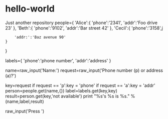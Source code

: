 # hello-world
Just another repository
people={
    'Alice':{
        'phone':'2341',
        'addr':'Foo drive 23'
    },
    'Beth':{
        'phone':'9102',
        'addr':'Bar street 42'
    },
    'Cecil':{
        'phone':'3158',j

        'addr:':'Baz avenue 90'
    }
}

labels={
    'phone':'phone number',
    'addr':'address'
}

name=raw_input('Name:')
request=raw_input('Phone number (p) or address (a)?')

key=request
if request == 'p':key = 'phone'
if request == 'a':key = 'addr'
person=people.get(name,{})
label=labels.get(key,key)
result=person.get(key,'not available')
print "%s's %s is %s." % (name,label,result)

raw_input('Press <enter>')
